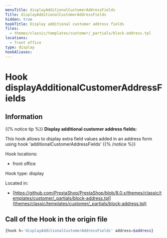 ```yaml
---
menuTitle: displayAdditionalCustomerAddressFields
Title: displayAdditionalCustomerAddressFields
hidden: true
hookTitle: Display additional customer address fields
files:
  - themes/classic/templates/customer/_partials/block-address.tpl
locations:
  - front office
type: display
hookAliases:
---
```


# Hook displayAdditionalCustomerAddressFields

## Information

{{% notice tip %}}
**Display additional customer address fields:** 

This hook allows to display extra field values added in an address form using hook 'additionalCustomerAddressFields'
{{% /notice %}}

Hook locations: 
  - front office

Hook type: display

Located in: 
  - [https://github.com/PrestaShop/PrestaShop/blob/8.0.x/themes/classic/templates/customer/_partials/block-address.tpl](themes/classic/templates/customer/_partials/block-address.tpl)

## Call of the Hook in the origin file

```php
{hook h='displayAdditionalCustomerAddressFields' address=$address}
```